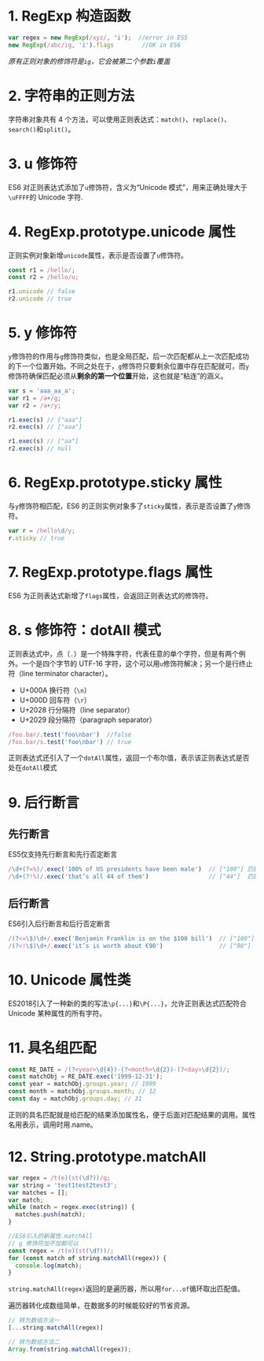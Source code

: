 # 1. RegExp 构造函数
```javascript
var regex = new RegExp(/xyz/, 'i');  //error in ES5
new RegExp(/abc/ig, 'i').flags        //OK in ES6
```
*原有正则对象的修饰符是`ig`，它会被第二个参数`i`覆盖*


# 2. 字符串的正则方法
字符串对象共有 4 个方法，可以使用正则表达式：`match()`、`replace()`、`search()`和`split()`。

# 3. u 修饰符

ES6 对正则表达式添加了`u`修饰符，含义为“Unicode 模式”，用来正确处理大于`\uFFFF`的 Unicode 字符.


# 4. RegExp.prototype.unicode 属性
正则实例对象新增`unicode`属性，表示是否设置了`u`修饰符。
```javascript
const r1 = /hello/;
const r2 = /hello/u;

r1.unicode // false
r2.unicode // true
```


# 5. y 修饰符
`y`修饰符的作用与`g`修饰符类似，也是全局匹配，后一次匹配都从上一次匹配成功的下一个位置开始。不同之处在于，`g`修饰符只要剩余位置中存在匹配就可，而`y`修饰符确保匹配必须从**剩余的第一个位置**开始，这也就是“粘连”的涵义。

```javascript
var s = 'aaa_aa_a';
var r1 = /a+/g;
var r2 = /a+/y;

r1.exec(s) // ["aaa"]
r2.exec(s) // ["aaa"]

r1.exec(s) // ["aa"]
r2.exec(s) // null

```



# 6. RegExp.prototype.sticky 属性
与`y`修饰符相匹配，ES6 的正则实例对象多了`sticky`属性，表示是否设置了`y`修饰符。
```javascript
var r = /hello\d/y;
r.sticky // true
```

# 7. RegExp.prototype.flags 属性
ES6 为正则表达式新增了`flags`属性，会返回正则表达式的修饰符。


# 8. s 修饰符：dotAll 模式
正则表达式中，点（`.`）是一个特殊字符，代表任意的单个字符，但是有两个例外。一个是四个字节的 UTF-16 字符，这个可以用`u`修饰符解决；另一个是行终止符（line terminator character）。
-   U+000A 换行符（`\n`）
-   U+000D 回车符（`\r`）
-   U+2028 行分隔符（line separator）
-   U+2029 段分隔符（paragraph separator）
```javascript
/foo.bar/.test('foo\nbar')  //false
/foo.bar/s.test('foo\nbar') // true
```

正则表达式还引入了一个`dotAll`属性，返回一个布尔值，表示该正则表达式是否处在`dotAll`模式


# 9. 后行断言

## 先行断言
ES5仅支持先行断言和先行否定断言
```javascript
/\d+(?=%)/.exec('100% of US presidents have been male')  // ["100"]	匹配带百分号的数值
/\d+(?!%)/.exec('that’s all 44 of them')                 // ["44"]	匹配不带百分号的数值
```
 

## 后行断言
ES6引入后行断言和后行否定断言
```javascript
/(?<=\$)\d+/.exec('Benjamin Franklin is on the $100 bill')  // ["100"]	匹配美元符号后的数值
/(?<!\$)\d+/.exec('it’s is worth about €90')                // ["90"]	匹配非美元符号后的数值
```

# 10. Unicode 属性类
ES2018引入了一种新的类的写法`\p{...}`和`\P{...}`，允许正则表达式匹配符合 Unicode 某种属性的所有字符。

# 11. 具名组匹配
```javascript
const RE_DATE = /(?<year>\d{4})-(?<month>\d{2})-(?<day>\d{2})/;
const matchObj = RE_DATE.exec('1999-12-31');
const year = matchObj.groups.year; // 1999
const month = matchObj.groups.month; // 12
const day = matchObj.groups.day; // 31
```
正则的具名匹配就是给匹配的结果添加属性名，便于后面对匹配结果的调用。属性名用<name>表示，调用时用.name。

# 12. String.prototype.matchAll
```javascript
var regex = /t(e)(st(\d?))/g;
var string = 'test1test2test3';
var matches = [];
var match;
while (match = regex.exec(string)) {
  matches.push(match);
}

//ES6引入的新属性.matchAll
// g 修饰符加不加都可以
const regex = /t(e)(st(\d?))/;
for (const match of string.matchAll(regex)) {
  console.log(match);
}
```
`string.matchAll(regex)`返回的是遍历器，所以用`for...of`循环取出匹配值。

遍历器转化成数组简单，在数据多的时候能较好的节省资源。
```javascript
// 转为数组方法一
[...string.matchAll(regex)]

// 转为数组方法二
Array.from(string.matchAll(regex));
```
<!--stackedit_data:
eyJoaXN0b3J5IjpbLTE5NDQyOTE5ODYsLTExNTM5MDQzNzRdfQ
==
-->